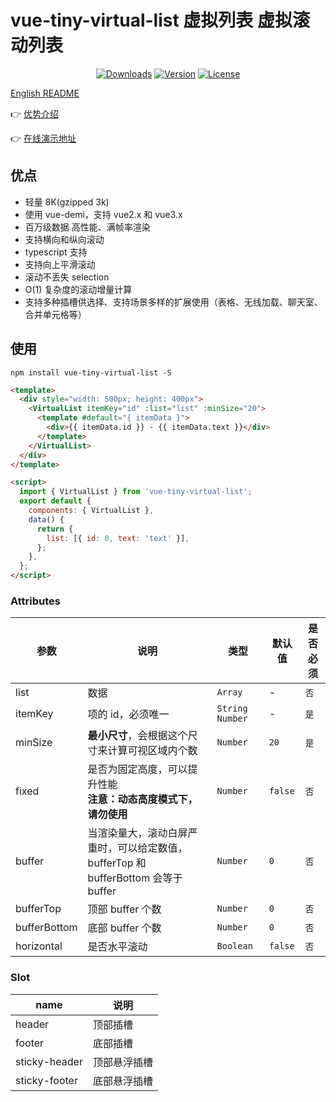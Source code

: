 # vue-tiny-virtual-list 虚拟列表 虚拟滚动列表

<p align="center">
  <a href="https://npmcharts.com/compare/vue-tiny-virtual-list?minimal=true"><img src="https://img.shields.io/npm/dm/vue-tiny-virtual-list.svg?sanitize=true" alt="Downloads"></a>
  <a href="https://www.npmjs.com/package/vue-tiny-virtual-list"><img src="https://img.shields.io/npm/v/vue-tiny-virtual-list.svg?sanitize=true" alt="Version"></a>
  <a href="https://www.npmjs.com/package/vue-tiny-virtual-list"><img src="https://img.shields.io/npm/l/vue-tiny-virtual-list.svg?sanitize=true" alt="License"></a>
</p>

[English README](https://github.com/keno-lee/vue-tiny-virtual-list/blob/master/README-CN.md)

👉 <a href="https://d8diegi800.feishu.cn/wiki/MX2Vwn1RWiwUsokjhshcr6sVnNb?from=from_copylink" target="_blank">优势介绍</a>

👉 <a href="https://keno-lee.github.io/vue-tiny-virtual-list/" target="_blank">在线演示地址</a>

## 优点

- 轻量 8K(gzipped 3k)
- 使用 vue-demi，支持 vue2.x 和 vue3.x
- 百万级数据 高性能、满帧率渲染
- 支持横向和纵向滚动
- typescript 支持
- 支持向上平滑滚动
- 滚动不丢失 selection
- O(1) 复杂度的滚动增量计算
- 支持多种插槽供选择、支持场景多样的扩展使用（表格、无线加载、聊天室、合并单元格等）

## 使用

```shell
npm install vue-tiny-virtual-list -S
```

```html
<template>
  <div style="width: 500px; height: 400px">
    <VirtualList itemKey="id" :list="list" :minSize="20">
      <template #default="{ itemData }">
        <div>{{ itemData.id }} - {{ itemData.text }}</div>
      </template>
    </VirtualList>
  </div>
</template>

<script>
  import { VirtualList } from 'vue-tiny-virtual-list';
  export default {
    components: { VirtualList },
    data() {
      return {
        list: [{ id: 0, text: 'text' }],
      };
    },
  };
</script>
```

### Attributes

| 参数         | 说明                                                                              | 类型             | 默认值  | 是否必须 |
| ------------ | --------------------------------------------------------------------------------- | ---------------- | ------- | -------- |
| list         | 数据                                                                              | `Array`          | -       | `否`     |
| itemKey      | 项的 id，必须唯一                                                                 | `String  Number` | -       | `是`     |
| minSize      | **最小尺寸**，会根据这个尺寸来计算可视区域内个数                                  | `Number`         | `20`    | `是`     |
| fixed        | 是否为固定高度，可以提升性能<br />**注意：动态高度模式下，请勿使用**              | `Number`         | `false` | `否`     |
| buffer       | 当渲染量大，滚动白屏严重时，可以给定数值，bufferTop 和 bufferBottom 会等于 buffer | `Number`         | `0`     | `否`     |
| bufferTop    | 顶部 buffer 个数                                                                  | `Number`         | `0`     | `否`     |
| bufferBottom | 底部 buffer 个数                                                                  | `Number`         | `0`     | `否`     |
| horizontal   | 是否水平滚动                                                                      | `Boolean`        | `false` | `否`     |

### Slot

| name          | 说明         |
| ------------- | ------------ |
| header        | 顶部插槽     |
| footer        | 底部插槽     |
| sticky-header | 顶部悬浮插槽 |
| sticky-footer | 底部悬浮插槽 |
